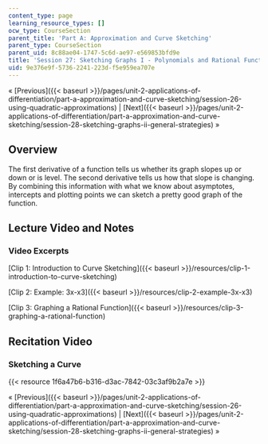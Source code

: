 ```yaml
---
content_type: page
learning_resource_types: []
ocw_type: CourseSection
parent_title: 'Part A: Approximation and Curve Sketching'
parent_type: CourseSection
parent_uid: 8c88ae04-1747-5c6d-ae97-e569853bfd9e
title: 'Session 27: Sketching Graphs I - Polynomials and Rational Functions'
uid: 9e376e9f-5736-2241-223d-f5e959ea707e
---
```


« [Previous]({{< baseurl >}}/pages/unit-2-applications-of-differentiation/part-a-approximation-and-curve-sketching/session-26-using-quadratic-approximations) | [Next]({{< baseurl >}}/pages/unit-2-applications-of-differentiation/part-a-approximation-and-curve-sketching/session-28-sketching-graphs-ii-general-strategies) »

Overview
--------

The first derivative of a function tells us whether its graph slopes up or down or is level. The second derivative tells us how that slope is changing. By combining this information with what we know about asymptotes, intercepts and plotting points we can sketch a pretty good graph of the function.

Lecture Video and Notes
-----------------------

### Video Excerpts

[Clip 1: Introduction to Curve Sketching]({{< baseurl >}}/resources/clip-1-introduction-to-curve-sketching)

[Clip 2: Example: 3x-x3]({{< baseurl >}}/resources/clip-2-example-3x-x3)

[Clip 3: Graphing a Rational Function]({{< baseurl >}}/resources/clip-3-graphing-a-rational-function)

Recitation Video
----------------

### Sketching a Curve

{{< resource 1f6a47b6-b316-d3ac-7842-03c3af9b2a7e >}}

« [Previous]({{< baseurl >}}/pages/unit-2-applications-of-differentiation/part-a-approximation-and-curve-sketching/session-26-using-quadratic-approximations) | [Next]({{< baseurl >}}/pages/unit-2-applications-of-differentiation/part-a-approximation-and-curve-sketching/session-28-sketching-graphs-ii-general-strategies) »